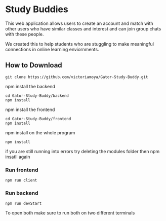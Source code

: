 # Study Buddies

This web application allows users to create an account and match with other users who have similar classes and interest and can join group chats with these people.

We created this to help students who are stuggling to make meaningful connections in online learning enviornments.

## How to Download
```
git clone https://github.com/victoriamoya/Gator-Study-Buddy.git
```
npm install the backend
```
cd Gator-Study-Buddy/backend
npm install
```
npm install the frontend
```
cd Gator-Study-Buddy/frontend
npm install
```
npm install on the whole program
```
npm install
```

if you are still running into errors try deleting the modules folder then npm insatll again

### Run frontend
```
npm run client
```
### Run backend
```
npm run devStart
```
To open both make sure to run both on two different terminals
